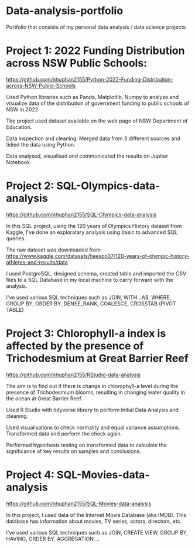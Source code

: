 # Data-analysis-portfolio

Portfolio that consists of my personal data analysis / data science projects

# Project 1: 2022 Funding Distribution across NSW Public Schools:

https://github.com/nhuphan2155/Python-2022-Funding-Distribution-across-NSW-Public-Schools

Used Python libraries such as Panda, Matplotlib, Numpy to analyze and visualize data of the distribution of government funding to public schools of NSW in 2022

The project used dataset available on the web page of NSW Department of Education. 

Data inspection and cleaning. Merged data from 3 different sources and tidied the data using Python.

Data analysed, visualised and communicated the results on Jupiter Notebook.

# Project 2: SQL-Olympics-data-analysis

https://github.com/nhuphan2155/SQL-Olympics-data-analysis

In this SQL project, using the 120 years of Olympics History dataset from Kaggle, I've done an exploratary analysis using basic to advanced SQL queries.

The raw dataset was downloaded from https://www.kaggle.com/datasets/heesoo37/120-years-of-olympic-history-athletes-and-results/data

I used PostgreSQL, designed schema, created table and imported the CSV files to a SQL Database in my local machine to carry forward with the analysis.

I've used various SQL techniques such as JOIN, WITH...AS, WHERE, GROUP BY, ORDER BY, DENSE_RANK, COALESCE, CROSSTAB (PIVOT TABLE)

# Project 3: Chlorophyll-a index is affected by the presence of Trichodesmium at Great Barrier Reef

https://github.com/nhuphan2155/RStudio-data-analysis

The aim is to find out if there is change in chlorophyll-a level during the presence of Trichodesmium blooms, resulting in changing water quality in the ocean at Great Barrier Reef.

Used R Studio with tidyverse library to perform Initial Data Analysis and cleaning.

Used visualisations to check normality and equal variance assumptions. Transformed data and perform the check again.

Performed hypothesis testing on transformed data to calculate the significance of key results on samples and conclusions.

# Project 4: SQL-Movies-data-analysis

https://github.com/nhuphan2155/SQL-Movies-data-analysis

In this project, I used data of the Internet Movie Database (aka IMDB). This database has information about movies, TV series, actors, directors, etc.

I've used various SQL techniques such as JOIN, CREATE VIEW, GROUP BY, HAVING, ORDER BY, AGGREGATION ...

